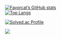 [![Favorcat’s GitHub stats](https://github-readme-stats.vercel.app/api?username=favorcat&count_private=true&show_icons=true&theme=buefy&hide_border=true)](https://github.com/anuraghazra/github-readme-stats)   
[![Top Langs](https://github-readme-stats.vercel.app/api/top-langs/?username=favorcat&layout=compact&theme=buefy&hide_border=true&hide=html,jupyter%20notebook)](https://github.com/anuraghazra/github-readme-stats)   
   
[![Solved.ac Profile](http://mazassumnida.wtf/api/v2/generate_badge?boj=favorcat)](https://solved.ac/favorcat)
   
![](https://github.com/favorcat/favorcat/blob/output/github-contribution-grid-snake.gif)
